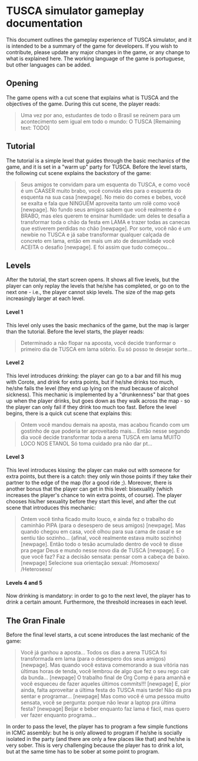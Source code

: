 # TUSCA simulator gameplay documentation
This document outlines the gameplay experience of TUSCA simulator, and it is intended to be a summary of the game for developers. If you wish to contribute, please update any major changes in the game, or any change to what is explained here. The working language of the game is portuguese, but other languages can be added.

## Opening
The game opens with a cut scene that explains what is TUSCA and the objectives of the game. During this cut scene, the player reads:
> Uma vez por ano, estudantes de todo o Brasil se reúnem para um acontecimento sem igual em todo o mundo: O TUSCA [Remaining text: TODO]

## Tutorial
The tutorial is a simple level that guides through the basic mechanics of the game, and it is set in a "warm up" party for TUSCA. Before the level starts, the following cut scene explains the backstory of the game:
> Seus amigos te convidam para um esquenta do TUSCA, e como você é um CAASER muito brabo, você convida eles para o esquenta do esquenta na sua casa [newpage].
> No meio do comes e bebes, você se exalta e fala que NINGUÉM aproveita tanto um rolê como você [newpage].
> No fundo seus amigos sabem que você realmente é o BRABO, mas eles querem te ensinar humildade: um deles te desafia a transformar toda o chão da festa em LAMA e
> trazer todas as canecas que estiverem perdidas no chão [newpage].
> Por sorte, você não é um newbie no TUSCA e já sabe transformar qualquer calçada de concreto em lama, então em mais um ato de desumildade você ACEITA o desafio
> [newpage]. E foi assim que tudo começou... 

## Levels
After the tutorial, the start screen opens. It shows all five levels, but the player can only replay the levels that he/she has completed, or go on to the next one - i.e., the player cannot skip levels. The size of the map gets increasingly larger at each level.

#### Level 1
This level only uses the basic mechanics of the game, but the map is larger than the tutorial. Before the level starts, the player reads:
> Determinado a não flopar na apoosta, você decide tranformar o primeiro dia de TUSCA em lama sóbrio.
> Eu só posso te desejar sorte...

#### Level 2
This level introduces drinking: the player can go to a bar and fill his mug with Corote, and drink for extra points, but if he/she drinks too much, he/she fails the level (they end up lying on the mud because of alcohol sickness). This mechanic is implemented by a "drunkenness" bar that goes up when the player drinks, but goes down as they walk across the map - so the player can only fail if they drink too much too fast. Before the level begins, there is a quick cut scene that explains this:
> Ontem você mandou demais na aposta, mas acabou ficando com um gostinho de que poderia ter aproveitado mais...
> Então nesse segundo dia você decide transformar toda a arena TUSCA em lama MUITO LOCO NOS ETANOL
> Só toma cuidado pra não dar pt...

#### Level 3
This level introduces kissing: the player can make out with someone for extra points, but there is a catch: they only win those points if they take their partner to the edge of the map (for a good ride ;). Moreover, there is another bonus that the player can get in this level: bisexuality (which increases the player's chance to win extra points, of course). The player chooses his/her sexuality before they start this level, and after the cut scene that introduces this mechanic:
> Ontem você tinha ficado muito louco, e ainda fez o trabalho do caminhão PIPA (para o desespero de seus amigos) [newpage].
> Mas quando chegou em casa, você olhou para sua cama de casal e se sentiu tão sozinho... (afinal, você realmente estava muito sozinho) [newpage].
> Então todo o tesão acumulado dentro de você te disse pra pegar Deus e mundo nesse novo dia de TUSCA [newpage].
> E o que você faz? Faz a decisão sensata: pensar com a cabeça de baixo. [newpage]
> Selecione sua orientação sexual: /Homosexo/  /Heterosexo/

#### Levels 4 and 5
Now drinking is mandatory: in order to go to the next level, the player has to drink a certain amount. Furthermore, the threshold increases in each level.


## The Gran Finale
Before the final level starts, a cut scene introduces the last mechanic of the game:
> Você já ganhou a aposta... Todos os dias a arena TUSCA foi transformada em lama (para o desespero dos seus amigos) [newpage].
> Mas quando você estava comemorando a sua vitória nas últimas horas de tenda, você lembrou de algo que fez o seu rego cair da bunda... [newpage]
> O trabalho final de Org Comp é para amanhã e você esqueceu de fazer aqueles últimos commits!!! [newpage]
> E, pior ainda, falta aproveitar a última festa do TUSCA mais tarde! Não dá pra sentar e programar... [newpage]
> Mas como você é uma pessoa muito sensata, você se pergunta: porque não levar a laptop pra última festa? [newpage]
> Beijar e beber enquanto faz lama é fácil, mas quero ver fazer enquanto programa...

In order to pass the level, the player has to program a few simple functions in ICMC assembly: but he is only allowed to program if he/she is socially isolated in the party (and there are only a few places like that) and he/she is very sober. This is very challenging because the player has to drink a lot, but at the same time has to be sober at some point to program.